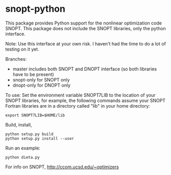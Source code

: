 snopt-python
================

This package provides Python support for the nonlinear optimization code SNOPT.  This package does not include the SNOPT libraries, only the python interface.

Note: Use this interface at your own risk.  I haven't had the time to do a lot of testing on it yet.

Branches:
- master       includes both SNOPT and DNOPT interface (so both libraries have to be present)
- snopt-only   for SNOPT only
- dnopt-only   for DNOPT only 

To use:
Set the environment variable SNOPT7LIB to the location of your SNOPT libraries, for example, the following commands assume your SNOPT Fortran libraries are in a directory called "lib" in your home directory:
```
export SNOPT7LIB=$HOME/lib
```

Build, install,
```
python setup.py build
python setup.py install --user
```

Run an example:
```
python dieta.py
```

For info on SNOPT, http://ccom.ucsd.edu/~optimizers
